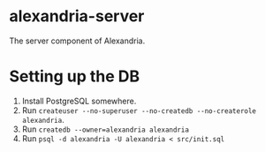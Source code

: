 alexandria-server
=================

The server component of Alexandria.

Setting up the DB
=================

1. Install PostgreSQL somewhere.
2. Run `createuser --no-superuser --no-createdb --no-createrole alexandria`.
3. Run `createdb --owner=alexandria alexandria`
4. Run `psql -d alexandria -U alexandria < src/init.sql`

